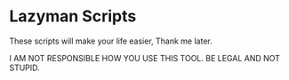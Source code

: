 # Lazyman Scripts

These scripts will make your life easier, Thank me later.

I AM NOT RESPONSIBLE HOW YOU USE THIS TOOL. BE LEGAL AND NOT STUPID.

